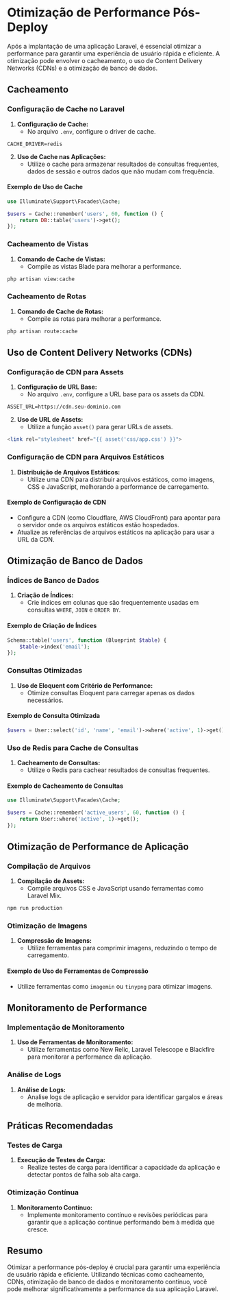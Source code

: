 # Otimização de Performance Pós-Deploy

Após a implantação de uma aplicação Laravel, é essencial otimizar a performance para garantir uma experiência de usuário rápida e eficiente. A otimização pode envolver o cacheamento, o uso de Content Delivery Networks (CDNs) e a otimização de banco de dados.

## Cacheamento

### Configuração de Cache no Laravel

1. **Configuração de Cache:**
   - No arquivo `.env`, configure o driver de cache.

```dotenv
CACHE_DRIVER=redis
```

2. **Uso de Cache nas Aplicações:**
   - Utilize o cache para armazenar resultados de consultas frequentes, dados de sessão e outros dados que não mudam com frequência.

#### Exemplo de Uso de Cache

```php
use Illuminate\Support\Facades\Cache;

$users = Cache::remember('users', 60, function () {
    return DB::table('users')->get();
});
```

### Cacheamento de Vistas

1. **Comando de Cache de Vistas:**
   - Compile as vistas Blade para melhorar a performance.

```bash
php artisan view:cache
```

### Cacheamento de Rotas

1. **Comando de Cache de Rotas:**
   - Compile as rotas para melhorar a performance.

```bash
php artisan route:cache
```

## Uso de Content Delivery Networks (CDNs)

### Configuração de CDN para Assets

1. **Configuração de URL Base:**
   - No arquivo `.env`, configure a URL base para os assets da CDN.

```dotenv
ASSET_URL=https://cdn.seu-dominio.com
```

2. **Uso de URL de Assets:**
   - Utilize a função `asset()` para gerar URLs de assets.

```php
<link rel="stylesheet" href="{{ asset('css/app.css') }}">
```

### Configuração de CDN para Arquivos Estáticos

1. **Distribuição de Arquivos Estáticos:**
   - Utilize uma CDN para distribuir arquivos estáticos, como imagens, CSS e JavaScript, melhorando a performance de carregamento.

#### Exemplo de Configuração de CDN

- Configure a CDN (como Cloudflare, AWS CloudFront) para apontar para o servidor onde os arquivos estáticos estão hospedados.
- Atualize as referências de arquivos estáticos na aplicação para usar a URL da CDN.

## Otimização de Banco de Dados

### Índices de Banco de Dados

1. **Criação de Índices:**
   - Crie índices em colunas que são frequentemente usadas em consultas `WHERE`, `JOIN` e `ORDER BY`.

#### Exemplo de Criação de Índices

```php
Schema::table('users', function (Blueprint $table) {
    $table->index('email');
});
```

### Consultas Otimizadas

1. **Uso de Eloquent com Critério de Performance:**
   - Otimize consultas Eloquent para carregar apenas os dados necessários.

#### Exemplo de Consulta Otimizada

```php
$users = User::select('id', 'name', 'email')->where('active', 1)->get();
```

### Uso de Redis para Cache de Consultas

1. **Cacheamento de Consultas:**
   - Utilize o Redis para cachear resultados de consultas frequentes.

#### Exemplo de Cacheamento de Consultas

```php
use Illuminate\Support\Facades\Cache;

$users = Cache::remember('active_users', 60, function () {
    return User::where('active', 1)->get();
});
```

## Otimização de Performance de Aplicação

### Compilação de Arquivos

1. **Compilação de Assets:**
   - Compile arquivos CSS e JavaScript usando ferramentas como Laravel Mix.

```bash
npm run production
```

### Otimização de Imagens

1. **Compressão de Imagens:**
   - Utilize ferramentas para comprimir imagens, reduzindo o tempo de carregamento.

#### Exemplo de Uso de Ferramentas de Compressão

- Utilize ferramentas como `imagemin` ou `tinypng` para otimizar imagens.

## Monitoramento de Performance

### Implementação de Monitoramento

1. **Uso de Ferramentas de Monitoramento:**
   - Utilize ferramentas como New Relic, Laravel Telescope e Blackfire para monitorar a performance da aplicação.

### Análise de Logs

1. **Análise de Logs:**
   - Analise logs de aplicação e servidor para identificar gargalos e áreas de melhoria.

## Práticas Recomendadas

### Testes de Carga

1. **Execução de Testes de Carga:**
   - Realize testes de carga para identificar a capacidade da aplicação e detectar pontos de falha sob alta carga.

### Otimização Contínua

1. **Monitoramento Contínuo:**
   - Implemente monitoramento contínuo e revisões periódicas para garantir que a aplicação continue performando bem à medida que cresce.

## Resumo

Otimizar a performance pós-deploy é crucial para garantir uma experiência de usuário rápida e eficiente. Utilizando técnicas como cacheamento, CDNs, otimização de banco de dados e monitoramento contínuo, você pode melhorar significativamente a performance da sua aplicação Laravel.
